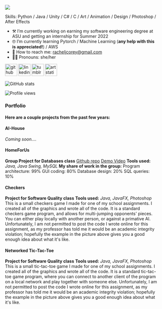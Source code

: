 ![](https://arturssmirnovs.github.io/github-profile-readme-generator/images/banner.png)


Skills: Python / Java / Unity / C# / C / Art / Animation / Design / Photoshop / After Effects

- ⚒️ I’m currently working on earning my software engineering degree at ASU and getting an internship for Summer 2022 
- 🤓 I’m currently learning Pytorch / Machine Learning (**any help with this is appreciated!**) / AWS 
- 💌 How to reach me: racheljcorey@gmail.com 
- 🕵️‍♀️ Pronouns: she/her 


[<img src='https://cdn.jsdelivr.net/npm/simple-icons@3.0.1/icons/github.svg' alt='github' height='40'>](https://github.com/rachelcorey)  [<img src='https://cdn.jsdelivr.net/npm/simple-icons@3.0.1/icons/linkedin.svg' alt='linkedin' height='40'>](https://www.linkedin.com/in/racheljcorey/)  [<img src='https://cdn.jsdelivr.net/npm/simple-icons@3.0.1/icons/tumblr.svg' alt='tumblr' height='40'>](http://kirrys.tumblr.com)  [<img src='https://cdn.jsdelivr.net/npm/simple-icons@3.0.1/icons/artstation.svg' alt='artstation' height='40'>](https://www.artstation.com/racheljcorey)  

![GitHub stats](https://github-readme-stats.vercel.app/api?username=rachelcorey&show_icons=true)  

![Profile views](https://gpvc.arturio.dev/rachelcorey)  

### Portfolio
#### Here are a couple projects from the past few years:

#### AI-House
*Coming soon....*

#### HomeForUs
**Group Project for Databases class**
[Github repo]() [Demo Video]()
**Tools used:**
*Java, Java Swing, MySQL*
**My share of work in the group:**
Program architecture: 99%
GUI coding: 80%
Database design: 20%
SQL queries: 10%

#### Checkers
**Project for Software Quality class**
**Tools used:**
*Java, JavaFX, Photoshop*
This is a small checkers game I made for one of my school assignments. I created all of the graphics and wrote all of the code. It is a standard checkers game program, and allows for multi-jumping opponents' pieces. You can either play locally with another person, or against a primative AI. 
Unfortunately, I am not permitted to post the code I wrote online for this assignment, as my professor has told me it would be an academic integrity violation; hopefully the example in the picture above gives you a good enough idea about what it's like.

#### Networked Tic-Tac-Toe
**Project for Software Quality class**
**Tools used:**
*Java, JavaFX, Photoshop*
This is a small tic-tac-toe game I made for one of my school assignments. I created all of the graphics and wrote all of the code. It is a standard tic-tac-toe game program, where you can connect to another client of the program on a local network and play together with someone else.
Unfortunately, I am not permitted to post the code I wrote online for this assignment, as my professor has told me it would be an academic integrity violation; hopefully the example in the picture above gives you a good enough idea about what it's like.
